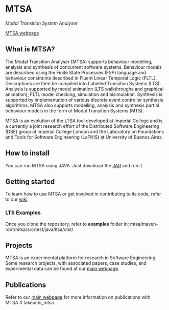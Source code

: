 # MTSA #

*Modal Transition System Analyser*

[MTSA webpage](http://mtsa.dc.uba.ar/)

## What is MTSA? ##
The Modal Transition Analyser (MTSA) supports behaviour modelling, analysis and synthesis of concurrent software systems. 
Behaviour models are described using the Finite State Processes (FSP) language and behaviour constraints described in Fluent Linear Temporal Logic (FLTL). Descriptions are then be compiled into Labelled Transition Systems (LTS). 
Analysis is supported by model animation (LTS walkthroughs and graphical animation), FLTL model checking, simulation and bisimulation. 
Synthesis is supported by implementation of various discrete event controller synthesis algorithms.
MTSA also supports modelling, analysis and synthesis partial behaviour models in the form of Modal Transition Systems (MTS). 

MTSA is an evolution of the LTSA tool developed at Imperial College and is a currently a joint research effort of the Distributed Software Engineering (DSE) group at Imperial College London and the Laboratory on Foundations and Tools for Software Engineering (LaFHIS) at University of Buenos Aires.

## How to install ##
You can run MTSA using JAVA. Just download the [JAR](http://mtsa.dc.uba.ar/download/MTSA_latest.zip) and run it.

## Getting started ##
To learn how to use MTSA or get involved in contributing to its code, refer to our [wiki](https://bitbucket.org/lnahabedian/mtsa/wiki/).

### LTS Examples ###
Once you clone the repository, refer to **examples** folder in: mtsa/maven-root/mtsa/src/test/java/ltsa/dist/

## Projects ##

MTSA is an experimental platform for research in Software Engineering. 
Some research projects, with associated papers, case studies, and experimental data can be found at our [main webpage](http://mtsa.dc.uba.ar/#projects).

## Publications ##

Refer to our [main webpage](http://mtsa.dc.uba.ar/#publications) for more information on publications with MTSA.# takeuchi_mtsa
